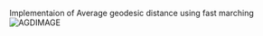 Implementaion of Average geodesic distance using fast marching
![AGDIMAGE](https://github.com/rix161/SBU_ComputerGraphics/tree/master/TestCGAL/Test/SceenShots)
